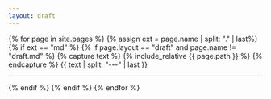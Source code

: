 ```yaml
---
layout: draft
---
```

{% for page in site.pages %}
    {% assign ext = page.name | split: "." | last%}
    {% if ext == "md" %}
        {% if page.layout == "draft" and page.name != "draft.md" %}
            {% capture text %}
{% include_relative {{ page.path }} %}
            {% endcapture %}
            {{ text | split: "---" | last }}
<hr>
        {% endif %}
    {% endif %}
{% endfor %}